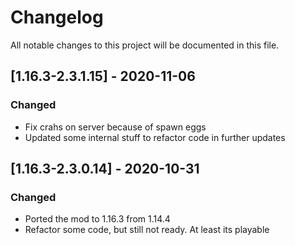 # Changelog
All notable changes to this project will be documented in this file.

## [1.16.3-2.3.1.15] - 2020-11-06
### Changed
 - Fix crahs on server because of spawn eggs
 - Updated some internal stuff to refactor code in further updates

## [1.16.3-2.3.0.14] - 2020-10-31
### Changed
 - Ported the mod to 1.16.3 from 1.14.4
 - Refactor some code, but still not ready. At least its playable